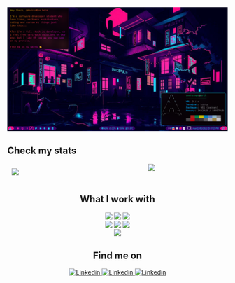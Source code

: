<img src=".assents/background.png">

<h2>Check my stats</h2>
<article style="width: 100%; display: inline-flex;">
  <img style="width: 60%; padding: 10px;" src="https://github-readme-stats.vercel.app/api?username=AndresMpa&show_icons=true&theme=tokyonight">
  <img style="" src="https://github-readme-stats.vercel.app/api/top-langs/?username=AndresMpa&layout=compact&langs_count=10">
</article>

<section  style="margin: 0 auto;">
  <h2 style="text-align: center;">What I work with</h2>

  <article style="text-align: center;">
    <img src="https://img.shields.io/badge/-Linux-black?style=for-the-badge&logo=Linux">
    <img src="https://img.shields.io/badge/Arch%20Linux-darkblue?style=for-the-badge&logo=Arch%20Linux">
    <img src="https://img.shields.io/badge/-Terminal-black?style=for-the-badge&logo=iTerm2">
  </article>
  <article style="text-align: center;">
    <img src="https://img.shields.io/badge/-javascript-white?style=for-the-badge&logo=javascript">
    <img src="https://img.shields.io/badge/-python-yellow?style=for-the-badge&logo=python">
    <img src="https://img.shields.io/badge/-bash-black?style=for-the-badge&logo=GNU%20Bash">
  </article>
  <article style="text-align: center;">
    <img src="https://img.shields.io/badge/-vue-darkgreen?style=for-the-badge&logo=Vue.js">
  </article>
</section>

<section style="text-align: center;">
  <h2>Find me on</h2>
  
  <article>
    <a href="https://www.linkedin.com/in/andres-m-prieto/?locale=en_US">
      <img src="https://img.shields.io/badge/-linkedin-blue?style=for-the-badge&logo=linkedin" alt="Linkedin">
    </a>
    <a href="https://andresprieto-25116.medium.com/">
      <img src="https://img.shields.io/badge/-medium-black?style=for-the-badge&logo=medium" alt="Linkedin">
    </a>
    <a href="TheDreamerKing#0141">
      <img src="https://img.shields.io/badge/-discord-darkgray?style=for-the-badge&logo=discord" alt="Linkedin">
    </a>
  </article>
</section>
